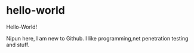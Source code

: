 # hello-world

Hello-World!

Nipun here, I am new to Github. I like programming,net penetration testing and stuff.
